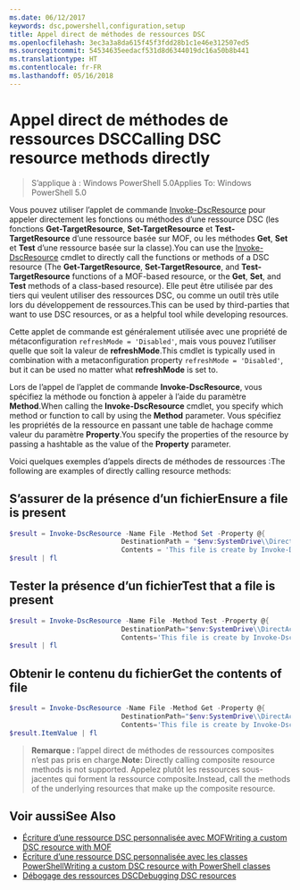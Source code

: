 ```yaml
---
ms.date: 06/12/2017
keywords: dsc,powershell,configuration,setup
title: Appel direct de méthodes de ressources DSC
ms.openlocfilehash: 3ec3a3a8da615f45f3fdd28b1c1e46e312507ed5
ms.sourcegitcommit: 54534635eedacf531d8d6344019dc16a50b8b441
ms.translationtype: HT
ms.contentlocale: fr-FR
ms.lasthandoff: 05/16/2018
---
```

# <a name="calling-dsc-resource-methods-directly"></a><span data-ttu-id="e48b7-103">Appel direct de méthodes de ressources DSC</span><span class="sxs-lookup"><span data-stu-id="e48b7-103">Calling DSC resource methods directly</span></span>

><span data-ttu-id="e48b7-104">S’applique à : Windows PowerShell 5.0</span><span class="sxs-lookup"><span data-stu-id="e48b7-104">Applies To: Windows PowerShell 5.0</span></span>

<span data-ttu-id="e48b7-105">Vous pouvez utiliser l’applet de commande [Invoke-DscResource](https://technet.microsoft.com/library/mt517869.aspx) pour appeler directement les fonctions ou méthodes d’une ressource DSC (les fonctions **Get-TargetResource**, **Set-TargetResource** et **Test-TargetResource** d’une ressource basée sur MOF, ou les méthodes **Get**, **Set** et **Test** d’une ressource basée sur la classe).</span><span class="sxs-lookup"><span data-stu-id="e48b7-105">You can use the [Invoke-DscResource](https://technet.microsoft.com/library/mt517869.aspx) cmdlet to directly call the functions or methods of a DSC resource (The **Get-TargetResource**, **Set-TargetResource**, and **Test-TargetResource** functions of a MOF-based resource, or the **Get**, **Set**, and **Test** methods of a class-based resource).</span></span>
<span data-ttu-id="e48b7-106">Elle peut être utilisée par des tiers qui veulent utiliser des ressources DSC, ou comme un outil très utile lors du développement de ressources.</span><span class="sxs-lookup"><span data-stu-id="e48b7-106">This can be used by third-parties that want to use DSC resources, or as a helpful tool while developing resources.</span></span>

<span data-ttu-id="e48b7-107">Cette applet de commande est généralement utilisée avec une propriété de métaconfiguration `refreshMode = 'Disabled'`, mais vous pouvez l’utiliser quelle que soit la valeur de **refreshMode**.</span><span class="sxs-lookup"><span data-stu-id="e48b7-107">This cmdlet is typically used in combination with a metaconfiguration property `refreshMode = 'Disabled'`, but it can be used no matter what **refreshMode** is set to.</span></span>

<span data-ttu-id="e48b7-108">Lors de l’appel de l’applet de commande **Invoke-DscResource**, vous spécifiez la méthode ou fonction à appeler à l’aide du paramètre **Method**.</span><span class="sxs-lookup"><span data-stu-id="e48b7-108">When calling the **Invoke-DscResource** cmdlet, you specify which method or function to call by using the **Method** parameter.</span></span> <span data-ttu-id="e48b7-109">Vous spécifiez les propriétés de la ressource en passant une table de hachage comme valeur du paramètre **Property**.</span><span class="sxs-lookup"><span data-stu-id="e48b7-109">You specify the properties of the resource by passing a hashtable as the value of the **Property** parameter.</span></span>

<span data-ttu-id="e48b7-110">Voici quelques exemples d’appels directs de méthodes de ressources :</span><span class="sxs-lookup"><span data-stu-id="e48b7-110">The following are examples of directly calling resource methods:</span></span>

## <a name="ensure-a-file-is-present"></a><span data-ttu-id="e48b7-111">S’assurer de la présence d’un fichier</span><span class="sxs-lookup"><span data-stu-id="e48b7-111">Ensure a file is present</span></span>

```powershell
$result = Invoke-DscResource -Name File -Method Set -Property @{
                            DestinationPath = "$env:SystemDrive\\DirectAccess.txt";
                            Contents = 'This file is create by Invoke-DscResource'} -Verbose
$result | fl
```

## <a name="test-that-a-file-is-present"></a><span data-ttu-id="e48b7-112">Tester la présence d’un fichier</span><span class="sxs-lookup"><span data-stu-id="e48b7-112">Test that a file is present</span></span>

```powershell
$result = Invoke-DscResource -Name File -Method Test -Property @{
                            DestinationPath="$env:SystemDrive\\DirectAccess.txt";
                            Contents='This file is create by Invoke-DscResource'} -Verbose
$result | fl
```

## <a name="get-the-contents-of-file"></a><span data-ttu-id="e48b7-113">Obtenir le contenu du fichier</span><span class="sxs-lookup"><span data-stu-id="e48b7-113">Get the contents of file</span></span>

```powershell
$result = Invoke-DscResource -Name File -Method Get -Property @{
                            DestinationPath="$env:SystemDrive\\DirectAccess.txt";
                            Contents='This file is create by Invoke-DscResource'} -Verbose
$result.ItemValue | fl
```

><span data-ttu-id="e48b7-114">**Remarque :** l’appel direct de méthodes de ressources composites n’est pas pris en charge.</span><span class="sxs-lookup"><span data-stu-id="e48b7-114">**Note:** Directly calling composite resource methods is not supported.</span></span> <span data-ttu-id="e48b7-115">Appelez plutôt les ressources sous-jacentes qui forment la ressource composite.</span><span class="sxs-lookup"><span data-stu-id="e48b7-115">Instead, call the methods of the underlying resources that make up the composite resource.</span></span>

## <a name="see-also"></a><span data-ttu-id="e48b7-116">Voir aussi</span><span class="sxs-lookup"><span data-stu-id="e48b7-116">See Also</span></span>
- [<span data-ttu-id="e48b7-117">Écriture d’une ressource DSC personnalisée avec MOF</span><span class="sxs-lookup"><span data-stu-id="e48b7-117">Writing a custom DSC resource with MOF</span></span>](authoringResourceMOF.md)
- [<span data-ttu-id="e48b7-118">Écriture d’une ressource DSC personnalisée avec les classes PowerShell</span><span class="sxs-lookup"><span data-stu-id="e48b7-118">Writing a custom DSC resource with PowerShell classes</span></span>](authoringResourceClass.md)
- [<span data-ttu-id="e48b7-119">Débogage des ressources DSC</span><span class="sxs-lookup"><span data-stu-id="e48b7-119">Debugging DSC resources</span></span>](debugResource.md)